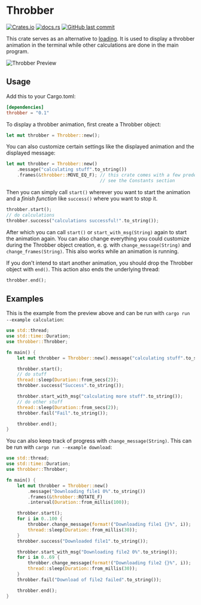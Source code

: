 # Throbber

[![Crates.io](https://img.shields.io/crates/v/throbber?style=flat-square)](https://crates.io/crates/throbber)
[![docs.rs](https://img.shields.io/docsrs/throbber?style=flat-square)](https://docs.rs/throbber)
[![GitHub last commit](https://img.shields.io/github/last-commit/Treeniks/throbber?style=flat-square)](https://github.com/Treeniks/throbber)

This crate serves as an alternative to [loading](https://crates.io/crates/loading). It is used to display a throbber animation in the terminal while other calculations are done in the main program.

![Throbber Preview](https://user-images.githubusercontent.com/56131826/109326392-68c28b00-7857-11eb-8e8d-dd576c868e7f.gif "Throbber Preview")

## Usage

Add this to your Cargo.toml:

```toml
[dependencies]
throbber = "0.1"
```

To display a throbber animation, first create a Throbber object:

```rust
let mut throbber = Throbber::new();
```

You can also customize certain settings like the displayed animation and the displayed message:

```rust
let mut throbber = Throbber::new()
    .message("calculating stuff".to_string())
    .frames(&throbber::MOVE_EQ_F); // this crate comes with a few predefined animations
                                   // see the Constants section
```

Then you can simply call `start()` wherever you want to start the animation and a *finish function* like `success()` where you want to stop it.

```rust
throbber.start();
// do calculations
throbber.success("calculations successful!".to_string());
```

After which you can call `start()` or `start_with_msg(String)` again to start the animation again.
You can also change everything you could customize during the Throbber object creation, e. g. with `change_message(String)` and `change_frames(String)`. This also works while an animation is running.

If you don't intend to start another animation, you should drop the Throbber object with `end()`. This action also ends the underlying thread:

```rust
throbber.end();
```

## Examples

This is the example from the preview above and can be run with `cargo run --example calculation`:

```rust
use std::thread;
use std::time::Duration;
use throbber::Throbber;

fn main() {
    let mut throbber = Throbber::new().message("calculating stuff".to_string());

    throbber.start();
    // do stuff
    thread::sleep(Duration::from_secs(2));
    throbber.success("Success".to_string());

    throbber.start_with_msg("calculating more stuff".to_string());
    // do other stuff
    thread::sleep(Duration::from_secs(2));
    throbber.fail("Fail".to_string());

    throbber.end();
}
```

You can also keep track of progress with `change_message(String)`. This can be run with `cargo run --example download`:

```rust
use std::thread;
use std::time::Duration;
use throbber::Throbber;

fn main() {
    let mut throbber = Throbber::new()
        .message("Downloading file1 0%".to_string())
        .frames(&throbber::ROTATE_F)
        .interval(Duration::from_millis(100));

    throbber.start();
    for i in 0..100 {
        throbber.change_message(format!("Downloading file1 {}%", i));
        thread::sleep(Duration::from_millis(30));
    }
    throbber.success("Downloaded file1".to_string());

    throbber.start_with_msg("Downloading file2 0%".to_string());
    for i in 0..69 {
        throbber.change_message(format!("Downloading file2 {}%", i));
        thread::sleep(Duration::from_millis(30));
    }
    throbber.fail("Download of file2 failed".to_string());

    throbber.end();
}
```
